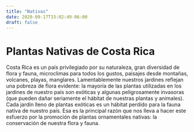 ```yaml
---
title: "Nativas"
date: 2020-09-17T15:02:49-06:00
draft: false
---
```

# Plantas Nativas de Costa Rica
Costa Rica es un país privilegiado por su naturaleza, gran diversidad de flora y fauna, microclimas para todos los gustos, paisajes desde montañas, volcanes, playas, manglares. Lamentablemente nuestros jardines reflejan una pobreza de flora evidente: la mayoría de las plantas utilizadas en los jardines de nuestro país son exóticas y algunas peligrosamente invasoras (que pueden dañar seriamente el hábitat de nuestras plantas y animales). Cada jardín lleno de plantas exóticas es un hábitat perdido para la fauna nativa de nuestro país. Esa es la principal razón que nos lleva a hacer este esfuerzo por la promoción de plantas ornamentales nativas: la conservación de nuestra flora y fauna.
